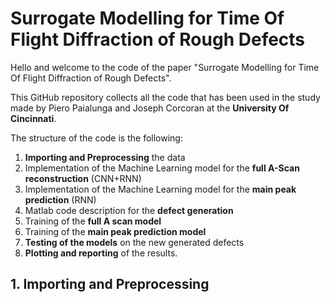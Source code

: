 # Surrogate Modelling for Time Of Flight Diffraction of Rough Defects 

Hello and welcome to the code of the paper "Surrogate Modelling for Time Of Flight Diffraction of Rough Defects". 


This GitHub repository collects all the code that has been used in the study made by Piero Paialunga and Joseph Corcoran at the __University Of Cincinnati__.

The structure of the code is the following: 

1. __Importing and Preprocessing__ the data
2. Implementation of the Machine Learning model for the __full A-Scan reconstruction__ (CNN+RNN)
3. Implementation of the Machine Learning model for the __main peak prediction__ (RNN)
4. Matlab code description for the __defect generation__
5. Training of the __full A scan model__
6. Training of the __main peak prediction model__
7. __Testing of the models__ on the new generated defects
8. __Plotting and reporting__ of the results. 

## 1. Importing and Preprocessing 


